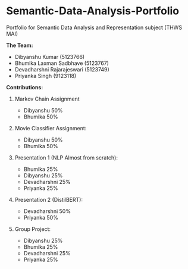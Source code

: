 # Semantic-Data-Analysis-Portfolio
Portfolio for Semantic Data Analysis and Representation subject (THWS MAI)

**The Team:**

- Dibyanshu Kumar (5123766)
- Bhumika Laxman Sadbhave (5123767)
- Devadharshni Rajarajeswari (5123749)
- Priyanka Singh (9123118)




**Contributions:**

1. Markov Chain Assignment
     - Dibyanshu    50%
     - Bhumika      50%

2. Movie Classifier Assignment:
     - Dibyanshu    50%
     - Bhumika      50%

3. Presentation 1 (NLP Almost from scratch):
     - Bhumika       25%
     - Dibyanshu     25%
     - Devadharshni  25%
     - Priyanka      25%
 
4. Presentation 2 (DistilBERT):
     - Devadharshni   50%
     - Priyanka       50%
  
5. Group Project:
     - Dibyanshu     25%
     - Bhumika       25%
     - Devadharshni  25%
     - Priyanka      25%

